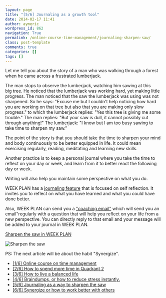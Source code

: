 ```yaml
---
layout: page
title: "[5/6] Journaling as a growth tool"
date: 2014-02-17 11:41
author: aymeric
wordpress_id: 862
navigation: True
permalink: /online-course-time-management/journaling-sharpen-saw/
class: post-template
comments: true
categories: []
tags: []
---
```

Let me tell you about the story of a man who was walking through a forest when he came across a frustrated lumberjack.
<p class="highlight">The man stops to observe the lumberjack, watching him sawing at this big tree. He noticed that the lumberjack was working hard, yet making little progress. The man noticed that the saw the lumberjack was using was not sharpened. So he says: "Excuse me but I couldn't help noticing how hard you are working on that tree but also that you are making only slow progress." to which the lumberjack replies: "Yes this tree is giving me some trouble." The man replies: "But your saw is dull, it cannot possibly cut through anything!" The lumberjack: "I know but I am too busy sawing to take time to sharpen my saw."

The point of the story is that you should take the time to sharpen your mind and body continuously to be better equipped in life. It could mean exercising regularly, reading, meditating and learning new skills.

Another practice is to keep a personal journal where you take the time to reflect on your day or week, and learn from it to better react the following day or week.

Writing will also help you maintain some perspective on what you do.

WEEK PLAN has a [journaling feature](https://app.weekplan.net/#view=Journal?utm_medium=email&amp;utm_source=wp&amp;utm_campaign=web_course) that is focused on self reflection. It invites you to reflect on what you have learned and what you could have done better.

Also, WEEK PLAN can send you a ["coaching email"](https://app.weekplan.net/#view=WorkspaceSettings?utm_medium=email&amp;utm_source=wp&amp;utm_campaign=web_course) which will send you an email"regularly with a question that will help you reflect on your life from a new perspective.
You can directly reply to that email and your message will be added to your journal in WEEK PLAN.

[Sharpen the saw in WEEK PLAN](https://app.weekplan.net?utm_medium=email&amp;utm_source=wp&amp;utm_campaign=web_course)

![Sharpen the saw](//weekplan.net/wp-content/uploads/2014/02/sharpenthesaw.jpg "Sharpen the saw")

PS: The next article will be about the habit "Synergize".


*   [[1/6] Online course on time management](http://weekplan.net/online-course-time-management/)
*   [[2/6] How to spend more time in Quadrant 2](http://weekplan.net/online-course-time-management/how-to-spend-more-time-quadrant-2/)
*   [[3/6] How to live a balanced life](http://weekplan.net/online-course-time-management/how-to-live-a-balanced-life/)
*   [[4/6] Braindumps, or how to reduce stress instantly.](http://weekplan.net/online-course-time-management/braindumps-how-to-reduce-stress-instantly/)
*   [[5/6] Journaling as a way to sharpen the saw](http://weekplan.net/online-course-time-management/journaling-sharpen-saw/)
*   [[6/6] Synergize or how to work better with others](http://weekplan.net/online-course-time-management/synergize-work-better-with-others/)
